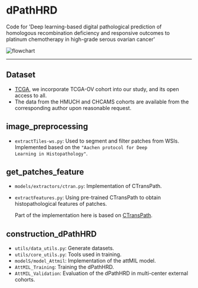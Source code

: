 # dPathHRD
Code for 'Deep learning-based digital pathological prediction of homologous recombination deficiency and responsive outcomes to platinum chemotherapy in high-grade serous ovarian cancer'

![flowchart](https://github.com/ZhoulabCPH/dPathHRD/Graphicalabstract.png)

****
## Dataset 
- [TCGA](https://portal.gdc.cancer.gov/projects/TCGA-OV), we incorporate TCGA-OV cohort into our study, and its open access to all.
- The data from the HMUCH and CHCAMS cohorts are available from the corresponding author upon reasonable request.

## image_preprocessing
- <code>extractTiles-ws.py</code>: Used to segment and filter patches from WSIs. Implemented based on the <code>"Aachen protocol for Deep Learning in Histopathology"</code>.

## get_patches_feature
- <code>models/extractors/ctran.py</code>: Implementation of CTransPath.
- <code>extractFeatures.py</code>: Using pre-trained CTransPath to obtain histopathological features of patches.
  
  Part of the implementation here is based on [CTransPath](https://github.com/Xiyue-Wang/TransPath).

## construction_dPathHRD
- <code>utils/data_utils.py</code>: Generate datasets.
- <code>utils/core_utils.py</code>: Tools used in training.
- <code>modelS/model_Attmil</code>: Implementation of the attMIL model.
- <code>AttMIL_Training</code>: Training the dPathHRD.
- <code>AttMIL_Validation</code>: Evaluation of the dPathHRD  in multi-center external cohorts.
